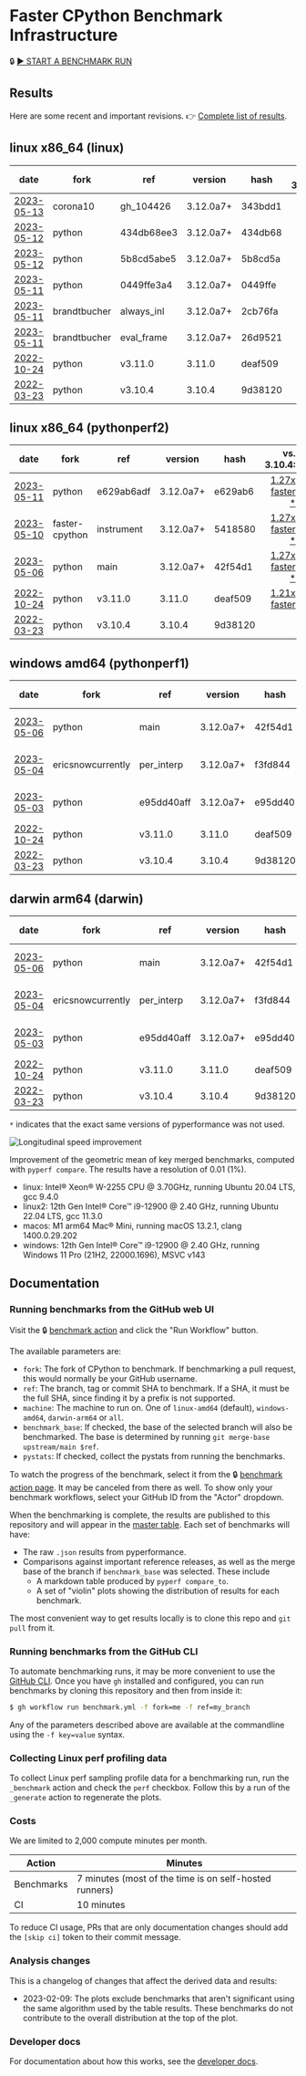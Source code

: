 # Faster CPython Benchmark Infrastructure

🔒 [▶️ START A BENCHMARK RUN](https://github.com/faster-cpython/benchmarking/actions/workflows/benchmark.yml)

## Results

Here are some recent and important revisions. 👉 [Complete list of results](RESULTS.md).

<!-- START table -->
## linux x86_64 (linux)
| date | fork | ref | version | hash | vs. 3.10.4: | vs. 3.11.0: | vs. base: |
| --- | --- | --- | --- | --- | ---: | ---: | ---: |
| [2023-05-13](results/bm-20230513-3.12.0a7%2B-343bdd1) | corona10 | gh_104426 | 3.12.0a7+ | 343bdd1 | [1.27x faster](results/bm-20230513-3.12.0a7%2B-343bdd1/bm-20230513-linux-x86_64-corona10-gh_104426-3.12.0a7%2B-343bdd1-vs-3.10.4.md) | [1.02x faster](results/bm-20230513-3.12.0a7%2B-343bdd1/bm-20230513-linux-x86_64-corona10-gh_104426-3.12.0a7%2B-343bdd1-vs-3.11.0.md) | [1.01x slower](results/bm-20230513-3.12.0a7%2B-343bdd1/bm-20230513-linux-x86_64-corona10-gh_104426-3.12.0a7%2B-343bdd1-vs-base.md) |
| [2023-05-12](results/bm-20230512-3.12.0a7%2B-434db68) | python | 434db68ee3 | 3.12.0a7+ | 434db68 | [1.28x faster](results/bm-20230512-3.12.0a7%2B-434db68/bm-20230512-linux-x86_64-python-434db68ee31514ddc4aa-3.12.0a7%2B-434db68-vs-3.10.4.md) | [1.03x faster](results/bm-20230512-3.12.0a7%2B-434db68/bm-20230512-linux-x86_64-python-434db68ee31514ddc4aa-3.12.0a7%2B-434db68-vs-3.11.0.md) |  |
| [2023-05-12](results/bm-20230512-3.12.0a7%2B-5b8cd5a) | python | 5b8cd5abe5 | 3.12.0a7+ | 5b8cd5a | [1.28x faster](results/bm-20230512-3.12.0a7%2B-5b8cd5a/bm-20230512-linux-x86_64-python-5b8cd5abe5924646b9ed-3.12.0a7%2B-5b8cd5a-vs-3.10.4.md) | [1.03x faster](results/bm-20230512-3.12.0a7%2B-5b8cd5a/bm-20230512-linux-x86_64-python-5b8cd5abe5924646b9ed-3.12.0a7%2B-5b8cd5a-vs-3.11.0.md) |  |
| [2023-05-11](results/bm-20230511-3.12.0a7%2B-0449ffe) | python | 0449ffe3a4 | 3.12.0a7+ | 0449ffe | [1.27x faster](results/bm-20230511-3.12.0a7%2B-0449ffe/bm-20230511-linux-x86_64-python-0449ffe3a4ddf03367a5-3.12.0a7%2B-0449ffe-vs-3.10.4.md) | [1.02x faster](results/bm-20230511-3.12.0a7%2B-0449ffe/bm-20230511-linux-x86_64-python-0449ffe3a4ddf03367a5-3.12.0a7%2B-0449ffe-vs-3.11.0.md) |  |
| [2023-05-11](results/bm-20230511-3.12.0a7%2B-2cb76fa) | brandtbucher | always_inl | 3.12.0a7+ | 2cb76fa | [1.28x faster](results/bm-20230511-3.12.0a7%2B-2cb76fa/bm-20230511-linux-x86_64-brandtbucher-always_inline-3.12.0a7%2B-2cb76fa-vs-3.10.4.md) | [1.03x faster](results/bm-20230511-3.12.0a7%2B-2cb76fa/bm-20230511-linux-x86_64-brandtbucher-always_inline-3.12.0a7%2B-2cb76fa-vs-3.11.0.md) | [1.00x faster](results/bm-20230511-3.12.0a7%2B-2cb76fa/bm-20230511-linux-x86_64-brandtbucher-always_inline-3.12.0a7%2B-2cb76fa-vs-base.md) |
| [2023-05-11](results/bm-20230511-3.12.0a7%2B-26d9521) | brandtbucher | eval_frame | 3.12.0a7+ | 26d9521 | [1.28x faster](results/bm-20230511-3.12.0a7%2B-26d9521/bm-20230511-linux-x86_64-brandtbucher-eval_frame-3.12.0a7%2B-26d9521-vs-3.10.4.md) | [1.03x faster](results/bm-20230511-3.12.0a7%2B-26d9521/bm-20230511-linux-x86_64-brandtbucher-eval_frame-3.12.0a7%2B-26d9521-vs-3.11.0.md) | [1.01x faster](results/bm-20230511-3.12.0a7%2B-26d9521/bm-20230511-linux-x86_64-brandtbucher-eval_frame-3.12.0a7%2B-26d9521-vs-base.md) |
| [2022-10-24](results/bm-20221024-3.11.0-deaf509) | python | v3.11.0 | 3.11.0 | deaf509 | [1.25x faster](results/bm-20221024-3.11.0-deaf509/bm-20221024-linux-x86_64-python-v3.11.0-3.11.0-deaf509-vs-3.10.4.md) |  |  |
| [2022-03-23](results/bm-20220323-3.10.4-9d38120) | python | v3.10.4 | 3.10.4 | 9d38120 |  | [1.24x slower](results/bm-20220323-3.10.4-9d38120/bm-20220323-linux-x86_64-python-v3.10.4-3.10.4-9d38120-vs-3.11.0.md) |  |

## linux x86_64 (pythonperf2)
| date | fork | ref | version | hash | vs. 3.10.4: | vs. 3.11.0: | vs. base: |
| --- | --- | --- | --- | --- | ---: | ---: | ---: |
| [2023-05-11](results/bm-20230511-3.12.0a7%2B-e629ab6) | python | e629ab6adf | 3.12.0a7+ | e629ab6 | [1.27x faster \*](results/bm-20230511-3.12.0a7%2B-e629ab6/bm-20230511-pythonperf2-x86_64-python-e629ab6adf19544d5ee3-3.12.0a7%2B-e629ab6-vs-3.10.4.md) | [1.04x faster \*](results/bm-20230511-3.12.0a7%2B-e629ab6/bm-20230511-pythonperf2-x86_64-python-e629ab6adf19544d5ee3-3.12.0a7%2B-e629ab6-vs-3.11.0.md) |  |
| [2023-05-10](results/bm-20230510-3.12.0a7%2B-5418580) | faster-cpython | instrument | 3.12.0a7+ | 5418580 | [1.27x faster \*](results/bm-20230510-3.12.0a7%2B-5418580/bm-20230510-pythonperf2-x86_64-faster%252dcpython-instrument_all_possi-3.12.0a7%2B-5418580-vs-3.10.4.md) | [1.04x faster \*](results/bm-20230510-3.12.0a7%2B-5418580/bm-20230510-pythonperf2-x86_64-faster%252dcpython-instrument_all_possi-3.12.0a7%2B-5418580-vs-3.11.0.md) | [1.01x faster](results/bm-20230510-3.12.0a7%2B-5418580/bm-20230510-pythonperf2-x86_64-faster%252dcpython-instrument_all_possi-3.12.0a7%2B-5418580-vs-base.md) |
| [2023-05-06](results/bm-20230506-3.12.0a7%2B-42f54d1) | python | main | 3.12.0a7+ | 42f54d1 | [1.27x faster \*](results/bm-20230506-3.12.0a7%2B-42f54d1/bm-20230506-pythonperf2-x86_64-python-main-3.12.0a7%2B-42f54d1-vs-3.10.4.md) | [1.04x faster \*](results/bm-20230506-3.12.0a7%2B-42f54d1/bm-20230506-pythonperf2-x86_64-python-main-3.12.0a7%2B-42f54d1-vs-3.11.0.md) |  |
| [2022-10-24](results/bm-20221024-3.11.0-deaf509) | python | v3.11.0 | 3.11.0 | deaf509 | [1.21x faster](results/bm-20221024-3.11.0-deaf509/bm-20221024-pythonperf2-x86_64-python-v3.11.0-3.11.0-deaf509-vs-3.10.4.md) |  |  |
| [2022-03-23](results/bm-20220323-3.10.4-9d38120) | python | v3.10.4 | 3.10.4 | 9d38120 |  | [1.21x slower](results/bm-20220323-3.10.4-9d38120/bm-20220323-pythonperf2-x86_64-python-v3.10.4-3.10.4-9d38120-vs-3.11.0.md) |  |

## windows amd64 (pythonperf1)
| date | fork | ref | version | hash | vs. 3.10.4: | vs. 3.11.0: | vs. base: |
| --- | --- | --- | --- | --- | ---: | ---: | ---: |
| [2023-05-06](results/bm-20230506-3.12.0a7%2B-42f54d1) | python | main | 3.12.0a7+ | 42f54d1 | [1.16x faster \*](results/bm-20230506-3.12.0a7%2B-42f54d1/bm-20230506-pythonperf1-amd64-python-main-3.12.0a7%2B-42f54d1-vs-3.10.4.md) | [1.05x faster \*](results/bm-20230506-3.12.0a7%2B-42f54d1/bm-20230506-pythonperf1-amd64-python-main-3.12.0a7%2B-42f54d1-vs-3.11.0.md) |  |
| [2023-05-04](results/bm-20230504-3.12.0a7%2B-f3fd844) | ericsnowcurrently | per_interp | 3.12.0a7+ | f3fd844 | [1.15x faster \*](results/bm-20230504-3.12.0a7%2B-f3fd844/bm-20230504-pythonperf1-amd64-ericsnowcurrently-per_interpreter_gil_-3.12.0a7%2B-f3fd844-vs-3.10.4.md) | [1.04x faster \*](results/bm-20230504-3.12.0a7%2B-f3fd844/bm-20230504-pythonperf1-amd64-ericsnowcurrently-per_interpreter_gil_-3.12.0a7%2B-f3fd844-vs-3.11.0.md) | [1.01x slower](results/bm-20230504-3.12.0a7%2B-f3fd844/bm-20230504-pythonperf1-amd64-ericsnowcurrently-per_interpreter_gil_-3.12.0a7%2B-f3fd844-vs-base.md) |
| [2023-05-03](results/bm-20230503-3.12.0a7%2B-e95dd40) | python | e95dd40aff | 3.12.0a7+ | e95dd40 | [1.17x faster \*](results/bm-20230503-3.12.0a7%2B-e95dd40/bm-20230503-pythonperf1-amd64-python-e95dd40aff35775efce4-3.12.0a7%2B-e95dd40-vs-3.10.4.md) | [1.06x faster \*](results/bm-20230503-3.12.0a7%2B-e95dd40/bm-20230503-pythonperf1-amd64-python-e95dd40aff35775efce4-3.12.0a7%2B-e95dd40-vs-3.11.0.md) |  |
| [2022-10-24](results/bm-20221024-3.11.0-deaf509) | python | v3.11.0 | 3.11.0 | deaf509 | [1.11x faster](results/bm-20221024-3.11.0-deaf509/bm-20221024-pythonperf1-amd64-python-v3.11.0-3.11.0-deaf509-vs-3.10.4.md) |  |  |
| [2022-03-23](results/bm-20220323-3.10.4-9d38120) | python | v3.10.4 | 3.10.4 | 9d38120 |  | [1.12x slower](results/bm-20220323-3.10.4-9d38120/bm-20220323-pythonperf1-amd64-python-v3.10.4-3.10.4-9d38120-vs-3.11.0.md) |  |

## darwin arm64 (darwin)
| date | fork | ref | version | hash | vs. 3.10.4: | vs. 3.11.0: | vs. base: |
| --- | --- | --- | --- | --- | ---: | ---: | ---: |
| [2023-05-06](results/bm-20230506-3.12.0a7%2B-42f54d1) | python | main | 3.12.0a7+ | 42f54d1 | [1.15x faster \*](results/bm-20230506-3.12.0a7%2B-42f54d1/bm-20230506-darwin-arm64-python-main-3.12.0a7%2B-42f54d1-vs-3.10.4.md) | [1.05x slower \*](results/bm-20230506-3.12.0a7%2B-42f54d1/bm-20230506-darwin-arm64-python-main-3.12.0a7%2B-42f54d1-vs-3.11.0.md) |  |
| [2023-05-04](results/bm-20230504-3.12.0a7%2B-f3fd844) | ericsnowcurrently | per_interp | 3.12.0a7+ | f3fd844 | [1.15x faster \*](results/bm-20230504-3.12.0a7%2B-f3fd844/bm-20230504-darwin-arm64-ericsnowcurrently-per_interpreter_gil_-3.12.0a7%2B-f3fd844-vs-3.10.4.md) | [1.05x slower \*](results/bm-20230504-3.12.0a7%2B-f3fd844/bm-20230504-darwin-arm64-ericsnowcurrently-per_interpreter_gil_-3.12.0a7%2B-f3fd844-vs-3.11.0.md) | [1.00x slower](results/bm-20230504-3.12.0a7%2B-f3fd844/bm-20230504-darwin-arm64-ericsnowcurrently-per_interpreter_gil_-3.12.0a7%2B-f3fd844-vs-base.md) |
| [2023-05-03](results/bm-20230503-3.12.0a7%2B-e95dd40) | python | e95dd40aff | 3.12.0a7+ | e95dd40 | [1.15x faster \*](results/bm-20230503-3.12.0a7%2B-e95dd40/bm-20230503-darwin-arm64-python-e95dd40aff35775efce4-3.12.0a7%2B-e95dd40-vs-3.10.4.md) | [1.05x slower \*](results/bm-20230503-3.12.0a7%2B-e95dd40/bm-20230503-darwin-arm64-python-e95dd40aff35775efce4-3.12.0a7%2B-e95dd40-vs-3.11.0.md) |  |
| [2022-10-24](results/bm-20221024-3.11.0-deaf509) | python | v3.11.0 | 3.11.0 | deaf509 | [1.21x faster](results/bm-20221024-3.11.0-deaf509/bm-20221024-darwin-arm64-python-v3.11.0-3.11.0-deaf509-vs-3.10.4.md) |  |  |
| [2022-03-23](results/bm-20220323-3.10.4-9d38120) | python | v3.10.4 | 3.10.4 | 9d38120 |  | [1.21x slower](results/bm-20220323-3.10.4-9d38120/bm-20220323-darwin-arm64-python-v3.10.4-3.10.4-9d38120-vs-3.11.0.md) |  |


<!-- END table -->

`*` indicates that the exact same versions of pyperformance was not used.

![Longitudinal speed improvement](/longitudinal.png)

Improvement of the geometric mean of key merged benchmarks, computed with `pyperf compare`.
The results have a resolution of 0.01 (1%).

- linux: Intel® Xeon® W-2255 CPU @ 3.70GHz, running Ubuntu 20.04 LTS, gcc 9.4.0
- linux2: 12th Gen Intel® Core™ i9-12900 @ 2.40 GHz, running Ubuntu 22.04 LTS, gcc 11.3.0
- macos: M1 arm64 Mac® Mini, running macOS 13.2.1, clang 1400.0.29.202
- windows: 12th Gen Intel® Core™ i9-12900 @ 2.40 GHz, running Windows 11 Pro (21H2, 22000.1696), MSVC v143

## Documentation

### Running benchmarks from the GitHub web UI

Visit the 🔒 [benchmark action](https://github.com/faster-cpython/benchmarking/actions/workflows/benchmark.yml) and click the "Run Workflow" button.

The available parameters are:

- `fork`: The fork of CPython to benchmark.
  If benchmarking a pull request, this would normally be your GitHub username.
- `ref`: The branch, tag or commit SHA to benchmark.
  If a SHA, it must be the full SHA, since finding it by a prefix is not supported.
- `machine`: The machine to run on.
  One of `linux-amd64` (default), `windows-amd64`, `darwin-arm64` or `all`.
- `benchmark_base`: If checked, the base of the selected branch will also be benchmarked.
  The base is determined by running `git merge-base upstream/main $ref`.
- `pystats`: If checked, collect the pystats from running the benchmarks.

To watch the progress of the benchmark, select it from the 🔒 [benchmark action page](https://github.com/faster-cpython/benchmarking/actions/workflows/benchmark.yml).
It may be canceled from there as well.
To show only your benchmark workflows, select your GitHub ID from the "Actor" dropdown.

When the benchmarking is complete, the results are published to this repository and will appear in the [master table](results/README.md).
Each set of benchmarks will have:

- The raw `.json` results from pyperformance.
- Comparisons against important reference releases, as well as the merge base of the branch if `benchmark_base` was selected.  These include
  - A markdown table produced by `pyperf compare_to`.
  - A set of "violin" plots showing the distribution of results for each benchmark.

The most convenient way to get results locally is to clone this repo and `git pull` from it.

### Running benchmarks from the GitHub CLI

To automate benchmarking runs, it may be more convenient to use the [GitHub CLI](https://cli.github.com/).
Once you have `gh` installed and configured, you can run benchmarks by cloning this repository and then from inside it:

```bash
$ gh workflow run benchmark.yml -f fork=me -f ref=my_branch
```

Any of the parameters described above are available at the commandline using the `-f key=value` syntax.

### Collecting Linux perf profiling data

To collect Linux perf sampling profile data for a benchmarking run, run the `_benchmark` action and check the `perf` checkbox.
Follow this by a run of the `_generate` action to regenerate the plots.

### Costs

We are limited to 2,000 compute minutes per month.


| Action | Minutes |
| -- | -- |
| Benchmarks | 7 minutes (most of the time is on self-hosted runners) |
| CI | 10 minutes |

To reduce CI usage, PRs that are only documentation changes should add the `[skip ci]` token to their commit message.

### Analysis changes

This is a changelog of changes that affect the derived data and results:

- 2023-02-09: The plots exclude benchmarks that aren't significant using the same algorithm used by the table results.
  These benchmarks do not contribute to the overall distribution at the top of the plot.

### Developer docs

For documentation about how this works, see the [developer docs](DEVELOPER.md).

